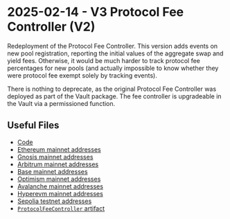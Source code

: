 # 2025-02-14 - V3 Protocol Fee Controller (V2)

Redeployment of the Protocol Fee Controller. This version adds events on new pool registration, reporting the initial values of the aggregate swap and yield fees. Otherwise, it would be much harder to track protocol fee percentages for new pools (and actually impossible to know whether they were protocol fee exempt solely by tracking events).

There is nothing to deprecate, as the original Protocol Fee Controller was deployed as part of the Vault package. The fee controller is upgradeable in the Vault via a permissioned function.

## Useful Files

- [Code](https://github.com/balancer/balancer-v3-monorepo/commit/77290600e9c896707c26d2a353ecfe82d97fa5b9)
- [Ethereum mainnet addresses](./output/mainnet.json)
- [Gnosis mainnet addresses](./output/gnosis.json)
- [Arbitrum mainnet addresses](./output/arbitrum.json)
- [Base mainnet addresses](./output/base.json)
- [Optimism mainnet addresses](./output/optimism.json)
- [Avalanche mainnet addresses](./output/avalanche.json)
- [Hyperevm mainnet addresses](./output/hyperevm.json)
- [Sepolia testnet addresses](./output/sepolia.json)
- [`ProtocolFeeController` artifact](./artifact/ProtocolFeeController.json)
